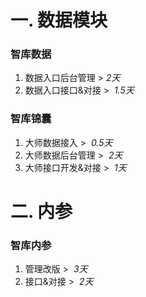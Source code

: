 # 一. 数据模块
### 智库数据
1. 数据入口后台管理  > *2天*
2. 数据入口接口&对接  >  *1.5天*
### 智库锦囊
1. 大师数据接入  >  *0.5天*
2. 大师数据后台管理  >  *2天*
3. 大师接口开发&对接  >  *1天*
# 二. 内参
### 智库内参
1. 管理改版  >  *3天*
2. 接口&对接  >  *2天*
